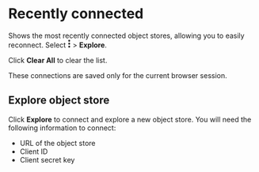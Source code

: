 # Recently connected

Shows the most recently connected object stores, allowing you to easily reconnect. Select ![Images/kebab-menu.png](Images/kebab-menu.png) > **Explore**.

Click **Clear All** to clear the list.

These connections are saved only for the current browser session.

## Explore object store

Click **Explore** to connect and explore a new object store. You will need the following information to connect:

- URL of the object store
- Client ID
- Client secret key